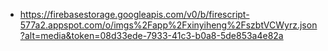 - https://firebasestorage.googleapis.com/v0/b/firescript-577a2.appspot.com/o/imgs%2Fapp%2Fxinyiheng%2FszbtVCWyrz.json?alt=media&token=08d33ede-7933-41c3-b0a8-5de853a4e82a
